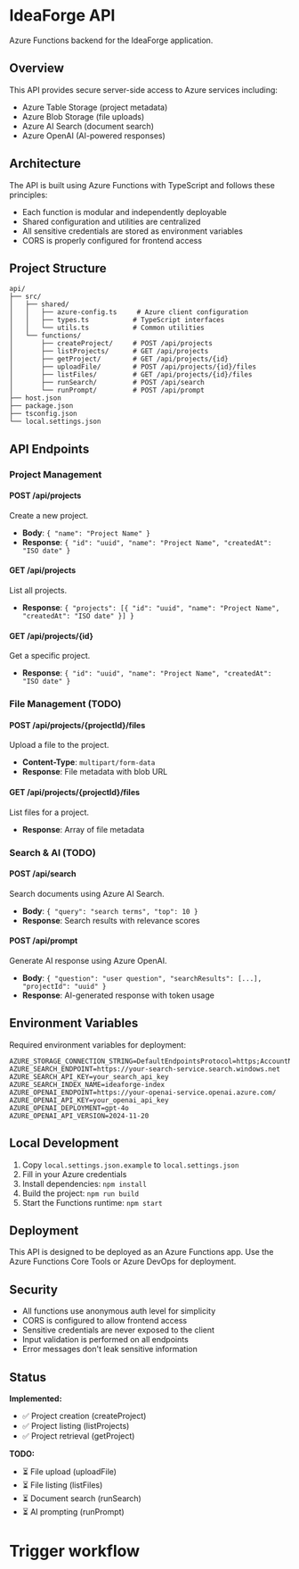 # IdeaForge API

Azure Functions backend for the IdeaForge application.

## Overview

This API provides secure server-side access to Azure services including:

- Azure Table Storage (project metadata)
- Azure Blob Storage (file uploads)
- Azure AI Search (document search)
- Azure OpenAI (AI-powered responses)

## Architecture

The API is built using Azure Functions with TypeScript and follows these principles:

- Each function is modular and independently deployable
- Shared configuration and utilities are centralized
- All sensitive credentials are stored as environment variables
- CORS is properly configured for frontend access

## Project Structure

```
api/
├── src/
│   ├── shared/
│   │   ├── azure-config.ts     # Azure client configuration
│   │   ├── types.ts           # TypeScript interfaces
│   │   └── utils.ts           # Common utilities
│   └── functions/
│       ├── createProject/     # POST /api/projects
│       ├── listProjects/      # GET /api/projects
│       ├── getProject/        # GET /api/projects/{id}
│       ├── uploadFile/        # POST /api/projects/{id}/files
│       ├── listFiles/         # GET /api/projects/{id}/files
│       ├── runSearch/         # POST /api/search
│       └── runPrompt/         # POST /api/prompt
├── host.json
├── package.json
├── tsconfig.json
└── local.settings.json
```

## API Endpoints

### Project Management

#### POST /api/projects

Create a new project.

- **Body**: `{ "name": "Project Name" }`
- **Response**: `{ "id": "uuid", "name": "Project Name", "createdAt": "ISO date" }`

#### GET /api/projects

List all projects.

- **Response**: `{ "projects": [{ "id": "uuid", "name": "Project Name", "createdAt": "ISO date" }] }`

#### GET /api/projects/{id}

Get a specific project.

- **Response**: `{ "id": "uuid", "name": "Project Name", "createdAt": "ISO date" }`

### File Management (TODO)

#### POST /api/projects/{projectId}/files

Upload a file to the project.

- **Content-Type**: `multipart/form-data`
- **Response**: File metadata with blob URL

#### GET /api/projects/{projectId}/files

List files for a project.

- **Response**: Array of file metadata

### Search & AI (TODO)

#### POST /api/search

Search documents using Azure AI Search.

- **Body**: `{ "query": "search terms", "top": 10 }`
- **Response**: Search results with relevance scores

#### POST /api/prompt

Generate AI response using Azure OpenAI.

- **Body**: `{ "question": "user question", "searchResults": [...], "projectId": "uuid" }`
- **Response**: AI-generated response with token usage

## Environment Variables

Required environment variables for deployment:

```
AZURE_STORAGE_CONNECTION_STRING=DefaultEndpointsProtocol=https;AccountName=...
AZURE_SEARCH_ENDPOINT=https://your-search-service.search.windows.net
AZURE_SEARCH_API_KEY=your_search_api_key
AZURE_SEARCH_INDEX_NAME=ideaforge-index
AZURE_OPENAI_ENDPOINT=https://your-openai-service.openai.azure.com/
AZURE_OPENAI_API_KEY=your_openai_api_key
AZURE_OPENAI_DEPLOYMENT=gpt-4o
AZURE_OPENAI_API_VERSION=2024-11-20
```

## Local Development

1. Copy `local.settings.json.example` to `local.settings.json`
2. Fill in your Azure credentials
3. Install dependencies: `npm install`
4. Build the project: `npm run build`
5. Start the Functions runtime: `npm start`

## Deployment

This API is designed to be deployed as an Azure Functions app. Use the Azure Functions Core Tools or Azure DevOps for deployment.

## Security

- All functions use anonymous auth level for simplicity
- CORS is configured to allow frontend access
- Sensitive credentials are never exposed to the client
- Input validation is performed on all endpoints
- Error messages don't leak sensitive information

## Status

**Implemented:**

- ✅ Project creation (createProject)
- ✅ Project listing (listProjects)
- ✅ Project retrieval (getProject)

**TODO:**

- ⏳ File upload (uploadFile)
- ⏳ File listing (listFiles)
- ⏳ Document search (runSearch)
- ⏳ AI prompting (runPrompt)
# Trigger workflow
